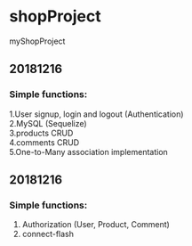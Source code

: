 # shopProject

myShopProject  

## 20181216
### Simple functions:  
1.User signup, login and logout (Authentication)  
2.MySQL (Sequelize)  
3.products CRUD  
4.comments CRUD  
5.One-to-Many association implementation  

## 20181216
### Simple functions: 
1. Authorization (User, Product, Comment)
2. connect-flash

